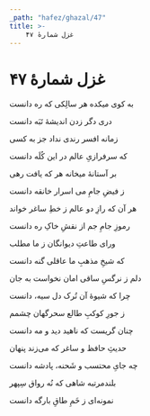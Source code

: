 ```yaml
---
_path: "hafez/ghazal/47"
title: >-
    غزل شمارهٔ ۴۷
---
```

# غزل شمارهٔ ۴۷

<div class="b" id="bn1"><div class="m1"><p>به کوی میکده هر سالِکی که ره دانست</p></div>
<div class="m2"><p>دری دگر زدن اندیشهٔ تَبَه دانست</p></div></div>
<div class="b" id="bn2"><div class="m1"><p>زمانه افسر رندی نداد جز به کسی</p></div>
<div class="m2"><p>که سرفرازیِ عالم در این کُلَه دانست</p></div></div>
<div class="b" id="bn3"><div class="m1"><p>بر آستانهٔ میخانه هر که یافت رهی</p></div>
<div class="m2"><p>ز فیضِ جامِ می اسرار خانقه دانست</p></div></div>
<div class="b" id="bn4"><div class="m1"><p>هر آن که رازِ دو عالم ز خطِ ساغر خواند</p></div>
<div class="m2"><p>رموزِ جامِ جم از نقشِ خاکِ ره دانست</p></div></div>
<div class="b" id="bn5"><div class="m1"><p>ورای طاعتِ دیوانگان ز ما مطلب</p></div>
<div class="m2"><p>که شیخِ مذهبِ ما عاقلی گنه دانست</p></div></div>
<div class="b" id="bn6"><div class="m1"><p>دلم ز نرگسِ ساقی امان نخواست به جان</p></div>
<div class="m2"><p>چرا که شیوهٔ آن تُرک دل سیه، دانست</p></div></div>
<div class="b" id="bn7"><div class="m1"><p>ز جورِ کوکبِ طالع سحرگهان چشمم</p></div>
<div class="m2"><p>چنان گریست که ناهید دید و مه دانست</p></div></div>
<div class="b" id="bn8"><div class="m1"><p>حدیثِ حافظ و ساغر که می‌زند پنهان</p></div>
<div class="m2"><p>چه جایِ محتسب و شَحنه، پادشه دانست</p></div></div>
<div class="b" id="bn9"><div class="m1"><p>بلندمرتبه شاهی که نُه رواق سِپهر</p></div>
<div class="m2"><p>نمونه‌ای ز خَمِ طاقِ بارگه دانست</p></div></div>
